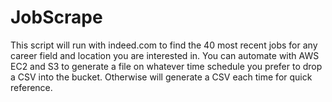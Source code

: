 # JobScrape

This script will run with indeed.com to find the 40 most recent jobs for any career field and location you are interested in. You can automate with AWS EC2 and S3 to generate a file on whatever time schedule you prefer to drop a CSV into the bucket. Otherwise will generate a CSV each time for quick reference.
